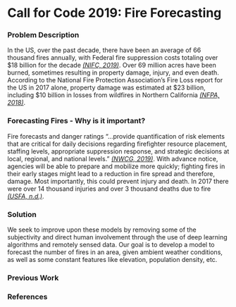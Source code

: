 # Call for Code 2019: Fire Forecasting

### Problem Description

In the US, over the past decade, there have been an average of 66 thousand fires annually, with Federal fire suppression costs totaling over \$18 billion for the decade <cite>[(NIFC, 2019)][1]</cite>. Over 69 million acres have been burned, sometimes resulting in property damage, injury, and even death. According to the National Fire Protection Association’s Fire Loss report for the US in 2017 alone, property damage was estimated at \$23 billion, including \$10 billion in losses from wildfires in Northern California <cite>[(NFPA, 2018)][2]</cite>. 

### Forecasting Fires - Why is it important?

Fire forecasts and danger ratings “...provide quantification of risk elements that are critical for daily decisions regarding firefighter resource placement, staffing levels, appropriate suppression response, and strategic decisions at local, regional, and national levels.” <cite>[(NWCG, 2019)][3]</cite>. With advance notice, agencies will be able to prepare and mobilize more quickly; fighting fires in their early stages might lead to a reduction in fire spread and therefore, damage. Most importantly, this could prevent injury and death. In 2017 there were over 14 thousand injuries and over 3 thousand deaths due to fire <cite>[(USFA, n.d.)][4]</cite>. 

### Solution
We seek to improve upon these models by removing some of the subjectivity and direct human involvement through the use of deep learning algorithms and remotely sensed data. Our goal is to develop a model to forecast the number of fires in an area, given ambient weather conditions, as well as some constant features like elevation, population density, etc. 

### Previous Work











### References

[1]:https://www.nifc.gov/fireInfo/fireInfo_documents/SuppCosts.pdf	"National Interagency Fire Center (NIFC) (2019). Federal Firefighting Costs (Suppression Only)"



[2]:https://www.nfpa.org/News-and-Research/Data-research-and-tools/US-Fire-Problem/Fire-loss-in-the-United-States	"National Fire Protection Association (NFPA) (September, 2018). Fire Loss in the United States During 2017."



[3]: https://www.nwcg.gov/sites/default/files/publications/pms426-3.pdf	"National Wildfire Coordinating Group (NWCG) (2019). NWCG Standards for Fire Weather Stations [pdf]"



[4]: https://www.usfa.fema.gov/data/statistics/	"US Fire Administration (USFA) (n.d.). U.S. Fire Statistics"




